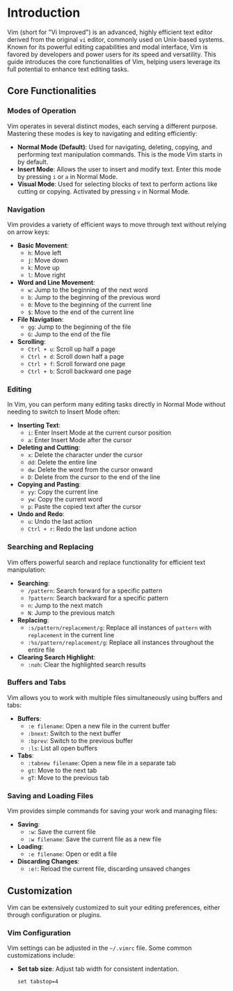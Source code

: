 # Introduction

Vim (short for "Vi Improved") is an advanced, highly efficient text editor derived from the original `vi` editor, commonly used on Unix-based systems. Known for its powerful editing capabilities and modal interface, Vim is favored by developers and power users for its speed and versatility. This guide introduces the core functionalities of Vim, helping users leverage its full potential to enhance text editing tasks.

## Core Functionalities

### Modes of Operation

Vim operates in several distinct modes, each serving a different purpose. Mastering these modes is key to navigating and editing efficiently:

- **Normal Mode (Default)**: Used for navigating, deleting, copying, and performing text manipulation commands. This is the mode Vim starts in by default.
- **Insert Mode**: Allows the user to insert and modify text. Enter this mode by pressing `i` or `a` in Normal Mode.
- **Visual Mode**: Used for selecting blocks of text to perform actions like cutting or copying. Activated by pressing `v` in Normal Mode.

### Navigation

Vim provides a variety of efficient ways to move through text without relying on arrow keys:

- **Basic Movement**:
  - `h`: Move left
  - `j`: Move down
  - `k`: Move up
  - `l`: Move right
- **Word and Line Movement**:
  - `w`: Jump to the beginning of the next word
  - `b`: Jump to the beginning of the previous word
  - `0`: Move to the beginning of the current line
  - `$`: Move to the end of the current line
- **File Navigation**:
  - `gg`: Jump to the beginning of the file
  - `G`: Jump to the end of the file
- **Scrolling**:
  - `Ctrl + u`: Scroll up half a page
  - `Ctrl + d`: Scroll down half a page
  - `Ctrl + f`: Scroll forward one page
  - `Ctrl + b`: Scroll backward one page

### Editing

In Vim, you can perform many editing tasks directly in Normal Mode without needing to switch to Insert Mode often:

- **Inserting Text**:
  - `i`: Enter Insert Mode at the current cursor position
  - `a`: Enter Insert Mode after the cursor
- **Deleting and Cutting**:
  - `x`: Delete the character under the cursor
  - `dd`: Delete the entire line
  - `dw`: Delete the word from the cursor onward
  - `D`: Delete from the cursor to the end of the line
- **Copying and Pasting**:
  - `yy`: Copy the current line
  - `yw`: Copy the current word
  - `p`: Paste the copied text after the cursor
- **Undo and Redo**:
  - `u`: Undo the last action
  - `Ctrl + r`: Redo the last undone action

### Searching and Replacing

Vim offers powerful search and replace functionality for efficient text manipulation:

- **Searching**:
  - `/pattern`: Search forward for a specific pattern
  - `?pattern`: Search backward for a specific pattern
  - `n`: Jump to the next match
  - `N`: Jump to the previous match
- **Replacing**:
  - `:s/pattern/replacement/g`: Replace all instances of `pattern` with `replacement` in the current line
  - `:%s/pattern/replacement/g`: Replace all instances throughout the entire file
- **Clearing Search Highlight**:
  - `:noh`: Clear the highlighted search results

### Buffers and Tabs

Vim allows you to work with multiple files simultaneously using buffers and tabs:

- **Buffers**:
  - `:e filename`: Open a new file in the current buffer
  - `:bnext`: Switch to the next buffer
  - `:bprev`: Switch to the previous buffer
  - `:ls`: List all open buffers
- **Tabs**:
  - `:tabnew filename`: Open a new file in a separate tab
  - `gt`: Move to the next tab
  - `gT`: Move to the previous tab

### Saving and Loading Files

Vim provides simple commands for saving your work and managing files:

- **Saving**:
  - `:w`: Save the current file
  - `:w filename`: Save the current file as a new file
- **Loading**:
  - `:e filename`: Open or edit a file
- **Discarding Changes**:
  - `:e!`: Reload the current file, discarding unsaved changes

## Customization

Vim can be extensively customized to suit your editing preferences, either through configuration or plugins.

### Vim Configuration

Vim settings can be adjusted in the `~/.vimrc` file. Some common customizations include:

- **Set tab size**: Adjust tab width for consistent indentation.
  ```vim
  set tabstop=4
